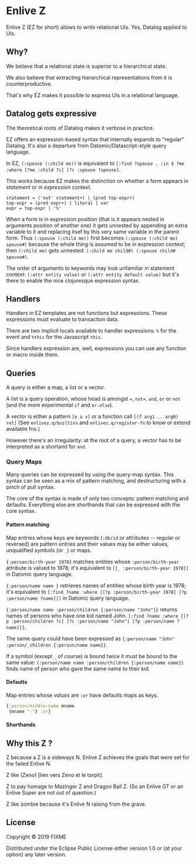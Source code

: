 # Enlive Z

Enlive Z (EZ for short) allows to write relational UIs. Yes, Datalog applied to UIs.

## Why?

We believe that a relational state is superior to a hierarchical state.

We also believe that extracting hierarchical representations from it is counterproductive.

That's why EZ makes it possible to express UIs in a relational language.

## Datalog gets expressive

The theoretical roots of Datalog makes it verbose in practice.

EZ offers an expression-based syntax that internally expands to "regular" Datalog. It's also a departure from Datomic/Datascript-style query language.

In EZ, `(:spouse (:child me))` is equivalent to `[:find ?spouse . :in $ ?me :where [?me :child ?c] [?c :spouse ?spouse]`.

This works because EZ makes the distinction on whether a form appears in *statement* or in *expression* context.

```
statement = ('not' statement+) | (pred top-expr+)
top-expr = (pred expr+) | literal | var
expr = top-expr | '%'
```

When a form is in expression position (that is it appears nested in arguments position of another one) it gets unnested by appending an extra variable to it and replacing itsef by this very same variable in the parent form. Thus `(:spouse (:child me))` first becomes `(:spouse (:child me) spouse#)` because the whole thing is assumed to be in expression context; then `(:child me)` gets unnested: `(:child me child#) (:spouse child# spouse#)`.

The order of arguments to keywords may look unfamiliar in statement context: `(:attr entity value)` or `(:attr entity default value)`  but it's there to enable the nice clojuresque expression syntax. 


## Handlers

Handlers in EZ templates are not functions but expressions. These expressions must evaluate to transaction data.

There are two implicit locals available to handler expressions: `%` for the event and `%this` for the Javascript `this`.

Since handlers expression are, well, expressions you can use any function or macro inside them.

## Queries
A query is either a map, a list or a vector.

A list is a query operation, whose head is amongst `=`, `not=`, `and`, `or` or `not` (and the more experimental `if` and `or-else`).

A vector is either a pattern `[e a v]` or a function call `[(f arg1 .. argN) ret]` (See `enlivez.q/builtins` and `enlivez.q/register-fn` to know or extend available fns.)

However there's an irregularity: at the root of a query, a vector has to be interpreted as a shortand for `and`.

### Query Maps
Many queries can be expressed by using the query-map syntax. This syntax can be seen as a mix
of pattern matching, and destructuring with a pinch of pull syntax.

The core of the syntax is made of only two concepts: pattern matching and defaults. Everything else are shorthands that can be expressed with the core syntax.

#### Pattern matching
Map entries whose keys are keywords (`:db/id` or attributes -- regular or reversed) are pattern entries and their values may be either values, unqualified symbols (or `_`) or maps.

`{:person/birth-year 1978}` matches entities whose `:person/birth-year` attribute is valued to 1978; it's equivalent to `[[_ :person/birth-year 1978]]` in Datomic query language.

`{:person/name name }` retrieves names of entities whose birth year is 1978; it's equivalent to `[:find ?name :where [[?p :person/birth-year 1978] [?p :person/name ?name]]]` in Datomic query language.

`{:person/name name :person/children {:person/name "John"}}` returns names of persons who have one kid named John. `[:find ?name :where [[?p :person/children ?c] [?c :person/name "John"] [?p :person/name ?name]]]`.

The same query could have been expressed as `{:person/name "John" :person/_children {:person/name name}}`.

If a symbol (except `_` of course) is bound twice it must be bound to the same value: `{:person/name name :person/children {:person/name name}}` finds name of person who gave the same name to their kid.

#### Defaults
Map entries whose _values_ are `:or` have defaults maps as keys.

```clj
{:person/middle-name mname
 {mname "-"} :or}
```

#### Shorthands

## Why this Z ?

Z because a Z is a sideways N. Enlive Z achieves the goals that were set for the failed Enlive N.

Z like (Zeno) [lien vers Zeno et le tarpit].

Z to pay homage to Mazinger Z and Dragon Ball Z. (So an Enlive GT or an Enlive Super are not out of question.)

Z like zombie because it's Enlive N raising from the grave.

## License

Copyright © 2019 FIXME

Distributed under the Eclipse Public License either version 1.0 or (at
your option) any later version.
